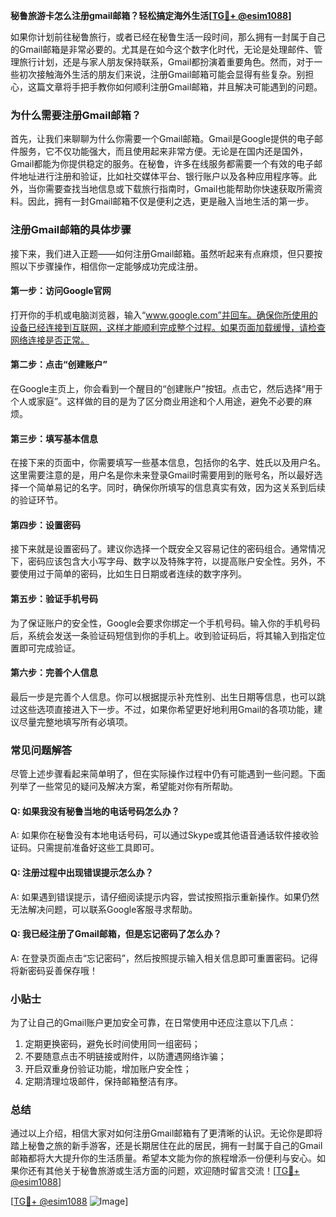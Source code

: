 **秘鲁旅游卡怎么注册gmail邮箱？轻松搞定海外生活[[TG💪+ @esim1088](https://t.me/s/esim1088)]**

如果你计划前往秘鲁旅行，或者已经在秘鲁生活一段时间，那么拥有一封属于自己的Gmail邮箱是非常必要的。尤其是在如今这个数字化时代，无论是处理邮件、管理旅行计划，还是与家人朋友保持联系，Gmail都扮演着重要角色。然而，对于一些初次接触海外生活的朋友们来说，注册Gmail邮箱可能会显得有些复杂。别担心，这篇文章将手把手教你如何顺利注册Gmail邮箱，并且解决可能遇到的问题。

### 为什么需要注册Gmail邮箱？

首先，让我们来聊聊为什么你需要一个Gmail邮箱。Gmail是Google提供的电子邮件服务，它不仅功能强大，而且使用起来非常方便。无论是在国内还是国外，Gmail都能为你提供稳定的服务。在秘鲁，许多在线服务都需要一个有效的电子邮件地址进行注册和验证，比如社交媒体平台、银行账户以及各种应用程序等。此外，当你需要查找当地信息或下载旅行指南时，Gmail也能帮助你快速获取所需资料。因此，拥有一封Gmail邮箱不仅是便利之选，更是融入当地生活的第一步。

### 注册Gmail邮箱的具体步骤

接下来，我们进入正题——如何注册Gmail邮箱。虽然听起来有点麻烦，但只要按照以下步骤操作，相信你一定能够成功完成注册。

#### 第一步：访问Google官网

打开你的手机或电脑浏览器，输入“www.google.com”并回车。确保你所使用的设备已经连接到互联网，这样才能顺利完成整个过程。如果页面加载缓慢，请检查网络连接是否正常。

#### 第二步：点击“创建账户”

在Google主页上，你会看到一个醒目的“创建账户”按钮。点击它，然后选择“用于个人或家庭”。这样做的目的是为了区分商业用途和个人用途，避免不必要的麻烦。

#### 第三步：填写基本信息

在接下来的页面中，你需要填写一些基本信息，包括你的名字、姓氏以及用户名。这里需要注意的是，用户名是你未来登录Gmail时需要用到的账号名，所以最好选择一个简单易记的名字。同时，确保你所填写的信息真实有效，因为这关系到后续的验证环节。

#### 第四步：设置密码

接下来就是设置密码了。建议你选择一个既安全又容易记住的密码组合。通常情况下，密码应该包含大小写字母、数字以及特殊字符，以提高账户安全性。另外，不要使用过于简单的密码，比如生日日期或者连续的数字序列。

#### 第五步：验证手机号码

为了保证账户的安全性，Google会要求你绑定一个手机号码。输入你的手机号码后，系统会发送一条验证码短信到你的手机上。收到验证码后，将其输入到指定位置即可完成验证。

#### 第六步：完善个人信息

最后一步是完善个人信息。你可以根据提示补充性别、出生日期等信息，也可以跳过这些选项直接进入下一步。不过，如果你希望更好地利用Gmail的各项功能，建议尽量完整地填写所有必填项。

### 常见问题解答

尽管上述步骤看起来简单明了，但在实际操作过程中仍有可能遇到一些问题。下面列举了一些常见的疑问及解决方案，希望能对你有所帮助。

#### Q: 如果我没有秘鲁当地的电话号码怎么办？

A: 如果你在秘鲁没有本地电话号码，可以通过Skype或其他语音通话软件接收验证码。只需提前准备好这些工具即可。

#### Q: 注册过程中出现错误提示怎么办？

A: 如果遇到错误提示，请仔细阅读提示内容，尝试按照指示重新操作。如果仍然无法解决问题，可以联系Google客服寻求帮助。

#### Q: 我已经注册了Gmail邮箱，但是忘记密码了怎么办？

A: 在登录页面点击“忘记密码”，然后按照提示输入相关信息即可重置密码。记得将新密码妥善保存哦！

### 小贴士

为了让自己的Gmail账户更加安全可靠，在日常使用中还应注意以下几点：

1. 定期更换密码，避免长时间使用同一组密码；
2. 不要随意点击不明链接或附件，以防遭遇网络诈骗；
3. 开启双重身份验证功能，增加账户安全性；
4. 定期清理垃圾邮件，保持邮箱整洁有序。

### 总结

通过以上介绍，相信大家对如何注册Gmail邮箱有了更清晰的认识。无论你是即将踏上秘鲁之旅的新手游客，还是长期居住在此的居民，拥有一封属于自己的Gmail邮箱都将大大提升你的生活质量。希望本文能为你的旅程增添一份便利与安心。如果你还有其他关于秘鲁旅游或生活方面的问题，欢迎随时留言交流！[[TG💪+ @esim1088](https://t.me/s/esim1088)]

[[TG💪+ @esim1088](https://t.me/s/esim1088) ![Image](https://i.postimg.cc/4NQfJmqS/Snipaste-2025-05-13-00-14-12.png)]